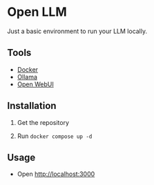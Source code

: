 # Open LLM

Just a basic environment to run your LLM locally.

## Tools

- [Docker](https://www.docker.com/)
- [Ollama](https://ollama.com/)
- [Open WebUI](https://openwebui.com/)

## Installation

1. Get the repository

2. Run `docker compose up -d`

## Usage

- Open <http://localhost:3000>
